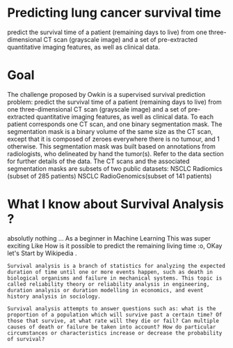 # Predicting lung cancer survival time
predict the survival time of a patient (remaining days to live) from one three-dimensional CT scan (grayscale image) and a set of pre-extracted quantitative imaging features, as well as clinical data.
# Goal
The challenge proposed by Owkin is a supervised survival prediction problem: predict the survival time of a patient (remaining days to live) from one three-dimensional CT scan (grayscale image) and a set of pre-extracted quantitative imaging features, as well as clinical data. To each patient corresponds one CT scan, and one binary segmentation mask. The segmentation mask is a binary volume of the same size as the CT scan, except that it is composed of zeroes everywhere there is no tumour, and 1 otherwise. This segmentation mask was built based on annotations from radiologists, who delineated by hand the tumor(s). Refer to the data section for further details of the data. The CT scans and the associated segmentation masks are subsets of two public datasets:
NSCLC Radiomics (subset of 285 patients)
NSCLC RadioGenomics(subset of 141 patients)
# What I know about Survival Analysis ?
absolutly nothing ... As a beginner in Machine Learning This was super exciting Like How is it possible to predict the remaining living time :o, OKay let's Start by Wikipedia .
 ```  
 Survival analysis is a branch of statistics for analyzing the expected duration of time until one or more events happen, such as death in biological organisms and failure in mechanical systems. This topic is called reliability theory or reliability analysis in engineering, duration analysis or duration modelling in economics, and event history analysis in sociology. 
 
 Survival analysis attempts to answer questions such as: what is the proportion of a population which will survive past a certain time? Of those that survive, at what rate will they die or fail? Can multiple causes of death or failure be taken into account? How do particular circumstances or characteristics increase or decrease the probability of survival? 
 ```
 

